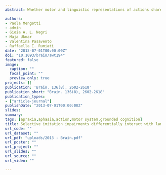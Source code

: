 ```yaml
---
abstract: Whether motor and linguistic representations of actions share common neural structures has recently been the focus of an animated debate in cognitive neuroscience. Group studies with brain-damaged patients reported association patterns of praxic and linguistic deficits whereas single case studies documented double dissociations between the correct execution of gestures and their comprehension in verbal contexts. When the relationship between language and imitation was investigated, each ability was analysed as a unique process without distinguishing between possible subprocesses. However, recent cognitive models can be successfully used to account for these inconsistencies in the extant literature. In the present study, in 57 patients with left brain damage, we tested whether a deficit at imitating either meaningful or meaningless gestures differentially impinges on three distinct linguistic abilities (comprehension, naming and repetition). Based on the dual-pathway models, we predicted that praxic and linguistic performance would be associated when meaningful gestures are processed, and would dissociate for meaningless gestures. We used partial correlations to assess the association between patients’ scores while accounting for potential confounding effects of aspecific factors such age, education and lesion size. We found that imitation of meaningful gestures significantly correlated with patients’ performance on naming and repetition (but not on comprehension). This was not the case for the imitation of meaningless gestures. Moreover, voxel-based lesion-symptom mapping analysis revealed that damage to the angular gyrus specifically affected imitation of meaningless gestures, independent of patients’ performance on linguistic tests. Instead, damage to the supramarginal gyrus affected not only imitation of meaningful gestures, but also patients’ performance on naming and repetition. Our findings clarify the apparent conflict between associations and dissociations patterns previously observed in neuropsychological studies, and suggest that motor experience and language can interact when the two domains conceptually overlap.

authors:
- Paola Mengotti
- admin
- Gioia A. L. Negri
- Maja Ukmar
- Valentina Pasavento
- Raffaella I. Rumiati
date: "2013-07-01T00:00:00Z"
doi: "10.1093/brain/awt194"
featured: false
image: 
  caption: ""
  focal_point: ""
  preview_only: true
projects: []
publication: 'Brain. 136(8), 2602-2618'
publication_short: "Brain. 136(8), 2602-2618"
publication_types:
- ["article-journal"]
publishDate: "2013-07-01T00:00:00Z"
slides: 
summary:
tags: [apraxia,aphasia,action,motor system,grounded cognition]
title: Selective imitation impairments differentially interact with language processing
url_code: ""
url_dataset: ""
url_pdf: "uploads/2013 - Brain.pdf"
url_poster: ""
url_project: ""
url_slides: ""
url_source: ""
url_video: ""

---
```

